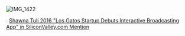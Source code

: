 ![IMG_1422](https://user-images.githubusercontent.com/19508013/221285840-c736a086-17ca-4a0f-8db2-2a79ac3a1ece.jpeg)

∙ [Shawna Tuli 2016 "Los Gatos Startup Debuts Interactive Broadcasting App" in SiliconValley.com Mention](https://www.siliconvalley.com/2016/03/23/los-gatos-startup-debuts-interactive-broadcasting-app/)
